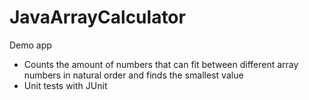 # JavaArrayCalculator

Demo app
- Counts the amount of numbers that can fit between different array numbers in natural order and finds the smallest value
- Unit tests with JUnit
